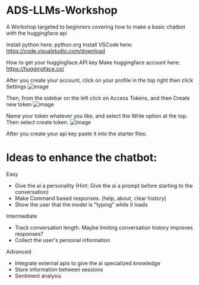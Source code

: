 # ADS-LLMs-Workshop
A Workshop targeted to beginners covering how to make a basic chatbot with the huggingface api 

Install python here: python.org
Install VSCode here: https://code.visualstudio.com/download

How to get your huggingface API key
Make  huggingface account here: https://huggingface.co/

After you create your account, click on your profile in the top right then click Settings
![image](https://github.com/user-attachments/assets/e3669475-e16e-4033-a83c-8c030901b26a)

Then, from the sidebar on the left click on Access Tokens, and then Create new token
![image](https://github.com/user-attachments/assets/40d0a976-e00a-42a7-a432-f061d3ba1301)

Name your token whatever you like, and select the Write option at the top. Then select create token.
![image](https://github.com/user-attachments/assets/21edd701-a297-472d-8cec-46ed073f5d6f)

After you create your api key paste it into the starter files.


# Ideas to enhance the chatbot:
Easy
- Give the ai a personality (Hint: Give the ai a prompt before starting to the conversation)
- Make Command based responses. (help, about, clear history)
- Show the user that the model is "typing" while it loads

Intermediate
- Track conversation length. Maybe limiting conversation history improves responses?
- Collect the user's personal information

Advanced
- Integrate external apis to give the ai specialized knowledge
- Store information between sessions
- Sentiment analysis


